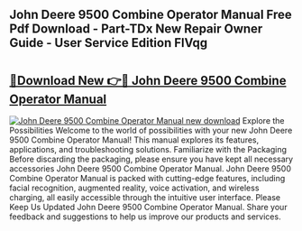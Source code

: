 ## John Deere 9500 Combine Operator Manual Free Pdf Download - Part-TDx New Repair Owner Guide - User Service Edition FlVqg

# <h2><a href="http://bc93271.oget.top/?id=John+Deere+9500+Combine+Operator+Manual">🔗Download New 👉🔴 John Deere 9500 Combine Operator Manual</a></h2>

[![John Deere 9500 Combine Operator Manual new download](https://i.imgur.com/5g1atiW.png)](http://bc93271.oget.top/?id=John+Deere+9500+Combine+Operator+Manual)
Explore the Possibilities Welcome to the world of possibilities with your new John Deere 9500 Combine Operator Manual! This manual explores its features, applications, and troubleshooting solutions. Familiarize with the Packaging Before discarding the packaging, please ensure you have kept all necessary accessories John Deere 9500 Combine Operator Manual. John Deere 9500 Combine Operator Manual is packed with cutting-edge features, including facial recognition, augmented reality, voice activation, and wireless charging, all easily accessible through the intuitive user interface. Please Keep Us Updated John Deere 9500 Combine Operator Manual. Share your feedback and suggestions to help us improve our products and services.
